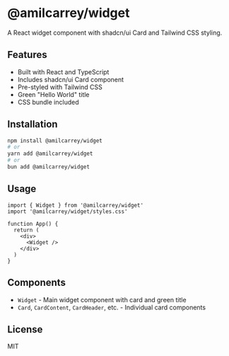 # @amilcarrey/widget

A React widget component with shadcn/ui Card and Tailwind CSS styling.

## Features

- Built with React and TypeScript
- Includes shadcn/ui Card component
- Pre-styled with Tailwind CSS
- Green "Hello World" title
- CSS bundle included

## Installation

```bash
npm install @amilcarrey/widget
# or
yarn add @amilcarrey/widget
# or  
bun add @amilcarrey/widget
```

## Usage

```tsx
import { Widget } from '@amilcarrey/widget'
import '@amilcarrey/widget/styles.css'

function App() {
  return (
    <div>
      <Widget />
    </div>
  )
}
```

## Components

- `Widget` - Main widget component with card and green title
- `Card`, `CardContent`, `CardHeader`, etc. - Individual card components

## License

MIT